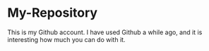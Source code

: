 # My-Repository

This is my Github account. I have used Github a while ago, and it is interesting how much you can do with it.
